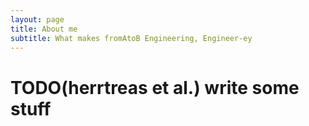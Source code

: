 ```yaml
---
layout: page
title: About me
subtitle: What makes fromAtoB Engineering, Engineer-ey
---
```


# TODO(herrtreas et al.) write some stuff